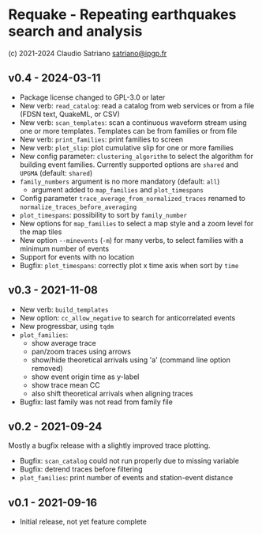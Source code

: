 # Requake - Repeating earthquakes search and analysis

(c) 2021-2024 Claudio Satriano <satriano@ipgp.fr>

## v0.4 - 2024-03-11

- Package license changed to GPL-3.0 or later
- New verb: `read_catalog`: read a catalog from web services or from a file
  (FDSN text, QuakeML, or CSV)
- New verb: `scan_templates`: scan a continuous waveform stream using one
  or more templates. Templates can be from families or from file
- New verb: `print_families`: print families to screen
- New verb: `plot_slip`: plot cumulative slip for one or more families
- New config parameter: `clustering_algorithm` to select the algorithm
  for building event families. Currently supported options are `shared` and
  `UPGMA` (default: `shared`)
- `family_numbers` argument is no more mandatory (default: `all`)
  - argument added to `map_families` and `plot_timespans`
- Config parameter `trace_average_from_normalized_traces` renamed to
  `normalize_traces_before_averaging`
- `plot_timespans`: possibility to sort by `family_number`
- New options for `map_families` to select a map style and a zoom level for the
  map tiles
- New option `--minevents` (`-m`) for many verbs, to select families with a
  minimum number of events
- Support for events with no location
- Bugfix: `plot_timespans`: correctly plot x time axis when sort by `time`

## v0.3 - 2021-11-08

- New verb: `build_templates`
- New option: `cc_allow_negative` to search for anticorrelated events
- New progressbar, using `tqdm`
- `plot_families`:
  - show average trace
  - pan/zoom traces using arrows
  - show/hide theoretical arrivals using 'a' (command line option removed)
  - show event origin time as y-label
  - show trace mean CC
  - also shift theoretical arrivals when aligning traces
- Bugfix: last family was not read from family file

## v0.2 - 2021-09-24

Mostly a bugfix release with a slightly improved trace plotting.

- Bugfix: `scan_catalog` could not run properly due to missing variable
- Bugfix: detrend traces before filtering
- `plot_families`: print number of events and station-event distance

## v0.1 - 2021-09-16

- Initial release, not yet feature complete

